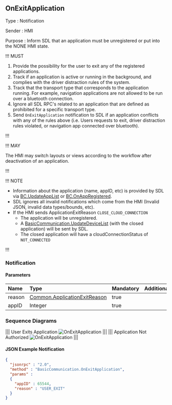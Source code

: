 ## OnExitApplication

Type
: Notification

Sender
: HMI

Purpose
: Inform SDL that an application must be unregistered or put into the NONE HMI state.

!!! MUST

  1. Provide the possibility for the user to exit any of the registered applications.
  2. Track if an application is active or running in the background, and complies with the driver distraction rules of the system.
  3. Track that the transport type that corresponds to the application running. For example, navigation applications are not allowed to be run over a bluetooth connection.
  4. Ignore all SDL RPC's related to an application that are defined as prohibited for a specific transport type.
  5. Send `OnExitApplication` notification to SDL if an application conflicts with any of the rules above (i.e. Users requests to exit, driver distraction rules violated, or navigation app connected over bluetooth).

!!!

!!! MAY

The HMI may switch layouts or views according to the workflow after deactivation of an application.

!!!

!!! NOTE

  * Information about the application (name, appID, etc) is provided by SDL via [BC.UpdateAppList](../updateapplist) or [BC.OnAppRegistered](../onappregistered).
  * SDL ignores all invalid notifications which come from the HMI (Invalid JSON, invalid data types/bounds, etc).
  * If the HMI sends ApplicationExitReason `CLOSE_CLOUD_CONNECTION`
    * The application will be unregistered.
    * A [BasicCommunication.UpdateDeviceList](../updatedevicelist) (with the closed application) will be sent by SDL.
    * The closed application will have a cloudConnectionStatus of `NOT_CONNECTED`

  
!!!
### Notification

#### Parameters

|Name|Type|Mandatory|Additional|
|:---|:---|:--------|:---------|
|reason|[Common.ApplicationExitReason](../../common/enums/#applicationexitreason)|true||
|appID|Integer|true||

### Sequence Diagrams
|||
User Exits Application
![OnExitApplication](./assets/OnExitApplicationUser.png)
|||
|||
Application Not Authorized
![OnExitApplication](./assets/OnExitApplicationUnauth.png)
|||

#### JSON Example Notification
```json
{
  "jsonrpc" : "2.0",
  "method" : "BasicCommunication.OnExitApplication",
  "params" :
  {
    "appID" : 65544,
    "reason" : "USER_EXIT"
  }
}
```
